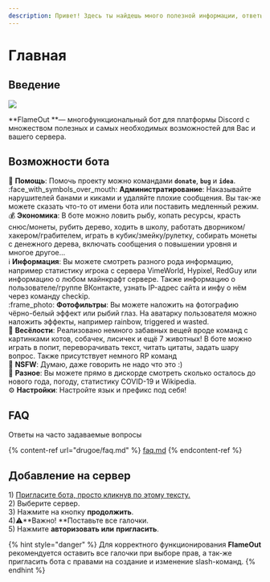 ```yaml
---
description: Привет! Здесь ты найдешь много полезной информации, ответы на часто задаваемые вопросы и многое другое.
---
```

# Главная

## Введение

![](broken-reference)

**FlameOut **— многофункциональный бот для платформы Discord с множеством полезных и самых необходимых возможностей для Вас и вашего сервера.

## Возможности бота

:school_satchel: **Помощь**: Помочь проекту можно командами **`donate`**, **`bug`** и **`idea`**.\
:face_with_symbols_over_mouth: **Администратирование**: Наказывайте нарушителей банами и киками и удаляйте плохие сообщения. Вы так-же можете сказать что-то от имени бота или поставить медленный режим.\
:moneybag: **Экономика**: В боте можно ловить рыбу, копать ресурсы, красть снюс/монеты, рубить дерево, ходить в школу, работать дворником/хакером/грабителем, играть в кубик/змейку/рулетку, собирать монеты с денежного дерева, включать сообщения о повышении уровня и многое другое...\
:information_source: **Информация**: Вы можете смотреть разного рода информацию, например статистику игрока с сервера VimeWorld, Hypixel, RedGuy или информацию о любом майнкрафт сервере. Также информацию о пользователе/группе ВКонтакте, узнать IP-адрес сайта и инфу о нём через команду checkip.\
:frame_photo: **Фотофильтры**: Вы можете наложить на фотографию чёрно-белый эффект или рыбий глаз. На аватарку пользователя можно наложить эффекты, например rainbow, triggered и wasted.\
:lollipop: **Весёлости**: Реализовано немного забавных вещей вроде команд с картинками котов, собачек, лисичек и ещё 7 животных! В боте можно играть в попит, переворачивать текст, читать цитаты, задать шару вопрос. Также присутствует немного RP команд\
:underage: **NSFW**: Думаю, даже говорить не надо что это :)\
:open_file_folder: **Разное**: Вы можете прямо в дискорде смотреть сколько осталось до нового года, погоду, статистику COVID-19 и Wikipedia.\
:gear: **Настройки**: Настройте язык и префикс под себя!

## FAQ

Ответы на часто задаваемые вопросы

{% content-ref url="drugoe/faq.md" %}
[faq.md](drugoe/faq.md)
{% endcontent-ref %}

## Добавление на сервер

1\) [Пригласите бота, просто кликнув по этому тексту.](https://top.gg/bot/747431086816100402/invite)\
2\) Выберите сервер.\
3\) Нажмите на кнопку **продолжить**.\
4\):warning:**Важно! **Поставьте все галочки.\
5\) Нажмите **авторизовать или** **пригласить**.

{% hint style="danger" %}
Для корректного функционирования **FlameOut** рекомендуется оставить все галочки при выборе прав, а так-же пригласить бота с правами на создание и изменение slash-команд.
{% endhint %}
